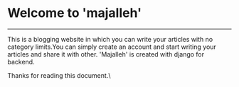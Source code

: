 Welcome to 'majalleh'
=================================

* * * * *

This is a blogging website in which you can write your articles with no
category limits.You can simply create an account and start writing your
articles and share it with other. 
'Majalleh' is created with django for backend.

Thanks for reading this document.\
